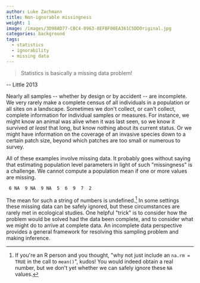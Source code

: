 ```yaml
---
author: Luke Zachmann
title: Non-ignorable missingness
weight: 1
image: /images/3D98AD77-CBC4-0963-8EFBF00EA361C5DDOriginal.jpg
categories: background
tags:
  - statistics
  - ignorability
  - missing data
---
```


> Statistics is basically a missing data problem!

-- Little 2013

Nearly all samples -- whether by design or by accident -- are incomplete. We very rarely make a complete census of all individuals in a population or all sites on a landscape. Sometimes we don't collect, or can't collect, complete information for individual samples or measures. For instance, we might know an animal was alive when it was last seen, so we know it survived _at least_ that long, but know nothing about its current status. Or we might have information on the coverage of an invasive species down to a certain patch size, beyond which patches are too small or numerous to survey.

All of these examples involve missing data. It probably goes without saying that estimating population level parameters in light of such "missingness" is a challenge. We cannot compute a population mean if one or more values are missing.

     6 NA  9 NA  9 NA  5  6  9  7  2

The mean for such a string of numbers is undefined.[^1] In some settings these missing data can be safely ignored, but these circumstances are rarely met in ecological studies. One helpful "trick" is to consider how the problem would be solved had the data been complete, and to consider what we might do to arrive at complete data. An incomplete data perspective provides a general framework for resolving this sampling problem and making inference.

[^1]: If you're an R person and you thought, "why not just include an `na.rm = TRUE` in the call to `mean()`", kudos! You would indeed obtain a real number, but we don't yet whether we can safely ignore these `NA` values. 
